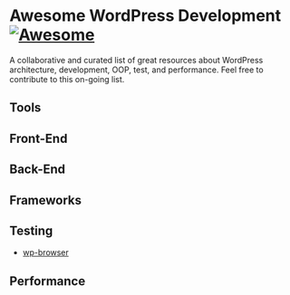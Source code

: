 # Awesome WordPress Development [![Awesome](https://cdn.rawgit.com/sindresorhus/awesome/d7305f38d29fed78fa85652e3a63e154dd8e8829/media/badge.svg)](https://github.com/sindresorhus/awesome)
A collaborative and curated list of great resources about WordPress architecture, development, OOP, test, and performance. Feel free to contribute to this on-going list.


## Tools

## Front-End

## Back-End

## Frameworks

## Testing

* [wp-browser](https://github.com/lucatume/wp-browser)

## Performance